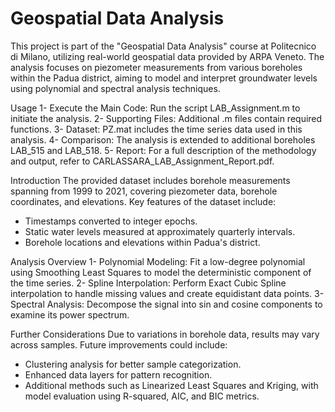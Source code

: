 # Geospatial Data Analysis



This project is part of the "Geospatial Data Analysis" course at Politecnico di Milano, utilizing real-world geospatial data provided by ARPA Veneto. The analysis focuses on piezometer measurements from various boreholes within the Padua district, aiming to model and interpret groundwater levels using polynomial and spectral analysis techniques.

Usage
1- Execute the Main Code: Run the script LAB_Assignment.m to initiate the analysis.
2- Supporting Files: Additional .m files contain required functions.
3- Dataset: PZ.mat includes the time series data used in this analysis.
4- Comparison: The analysis is extended to additional boreholes LAB_515 and LAB_518.
5- Report: For a full description of the methodology and output, refer to CARLASSARA_LAB_Assignment_Report.pdf.

Introduction
The provided dataset includes borehole measurements spanning from 1999 to 2021, covering piezometer data, borehole coordinates, and elevations. Key features of the dataset include:

- Timestamps converted to integer epochs.
- Static water levels measured at approximately quarterly intervals.
- Borehole locations and elevations within Padua's district.
  
Analysis Overview
1- Polynomial Modeling: Fit a low-degree polynomial using Smoothing Least Squares to model the deterministic component of the time series.
2- Spline Interpolation: Perform Exact Cubic Spline interpolation to handle missing values and create equidistant data points.
3- Spectral Analysis: Decompose the signal into sin and cosine components to examine its power spectrum.

Further Considerations
Due to variations in borehole data, results may vary across samples. Future improvements could include:

- Clustering analysis for better sample categorization.
- Enhanced data layers for pattern recognition.
- Additional methods such as Linearized Least Squares and Kriging, with model evaluation using R-squared, AIC, and BIC metrics.

